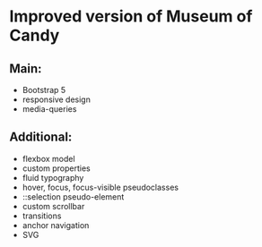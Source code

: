 # Improved version of Museum of Candy

## Main:
* Bootstrap 5
* responsive design
* media-queries

## Additional:
* flexbox model
* custom properties
* fluid typography
* hover, focus, focus-visible pseudoclasses
* ::selection pseudo-element
* custom scrollbar
* transitions
* anchor navigation
* SVG
